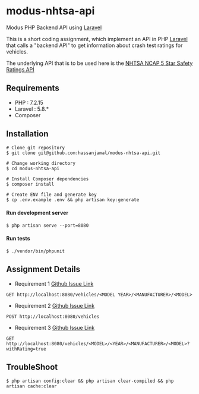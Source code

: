 # modus-nhtsa-api
Modus PHP Backend API using [Laravel](https://laravel.com/)

This is a short coding assignment, which
implement an API in PHP [Laravel](https://laravel.com/) that calls a "backend API" to get information
about crash test ratings for vehicles.

The underlying API that is to be used here is the [NHTSA NCAP 5 Star Safety Ratings API](https://one.nhtsa.gov/webapi/Default.aspx?SafetyRatings/API/5)


 ## Requirements
 * PHP     : 7.2.15
 * Laravel : 5.8.*
 * Composer 
 
 ## Installation
 
 ```
 # Clone git repository
 $ git clone git@github.com:hassanjamal/modus-nhtsa-api.git
 
 # Change working directory
 $ cd modus-nhtsa-api
 
 # Install Composer dependencies
 $ composer install

 # Create ENV file and generate key
 $ cp .env.example .env && php artisan key:generate
 ```
 
 #### Run development server
 ```
 $ php artisan serve --port=8080
 ```
 #### Run tests
 ```
 $ ./vendor/bin/phpunit
 ```
 
 ## Assignment Details
 * Requirement 1 [Github Issue Link](https://github.com/hassanjamal/modus-nhtsa-api/issues/1)
 ```
 GET http://localhost:8080/vehicles/<MODEL YEAR>/<MANUFACTURER>/<MODEL>
```
 * Requirement 2 [Github Issue Link](https://github.com/hassanjamal/modus-nhtsa-api/issues/3)
 ``` 
 POST http://localhost:8080/vehicles
 ```
 * Requirement 3 [Github Issue Link](https://github.com/hassanjamal/modus-nhtsa-api/issues/5)
 ``` 
 GET http://localhost:8080/vehicles/<MODEL>/<YEAR>/<MANUFACTURER>/<MODEL>?withRating=true
 ```
 
 ## TroubleShoot
 ```
$ php artisan config:clear && php artisan clear-compiled && php artisan cache:clear
```
 
 